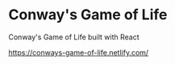 # Conway's Game of Life
Conway's Game of Life built with React

https://conways-game-of-life.netlify.com/